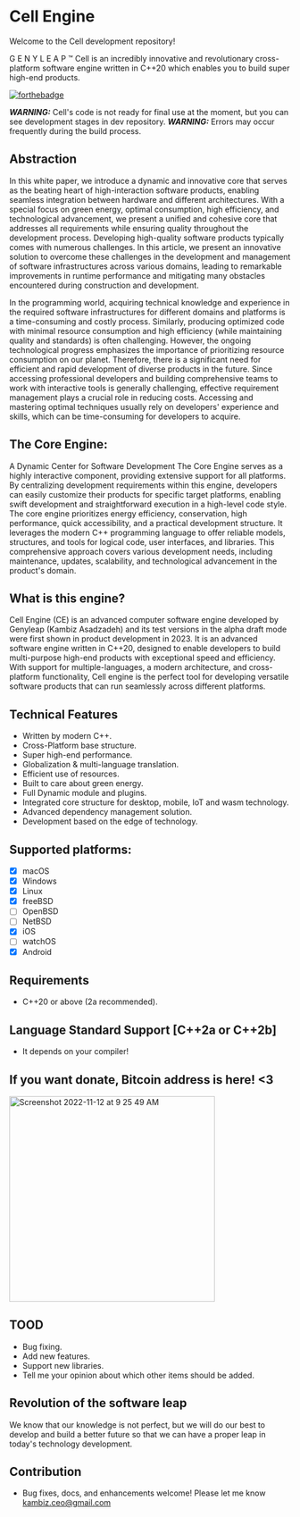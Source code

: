 # Cell Engine
Welcome to the Cell development repository!

G E N Y L E A P ™ Cell is an incredibly innovative and revolutionary cross-platform software engine written in C++20 which enables you to build super high-end products.

[![forthebadge](https://forthebadge.com/images/badges/made-with-c-plus-plus.svg)](https://forthebadge.com)

***WARNING:*** Cell's code is not ready for final use at the moment, but you can see development stages in dev repository.
***WARNING:*** Errors may occur frequently during the build process.

## Abstraction
In this white paper, we introduce a dynamic and innovative core that serves as the beating heart of high-interaction software products, enabling seamless integration between hardware and different architectures. With a special focus on green energy, optimal consumption, high efficiency, and technological advancement, we present a unified and cohesive core that addresses all requirements while ensuring quality throughout the development process. Developing high-quality software products typically comes with numerous challenges. In this article, we present an innovative solution to overcome these challenges in the development and management of software infrastructures across various domains, leading to remarkable improvements in runtime performance and mitigating many obstacles encountered during construction and development.

In the programming world, acquiring technical knowledge and experience in the required software infrastructures for different domains and platforms is a time-consuming and costly process. Similarly, producing optimized code with minimal resource consumption and high efficiency (while maintaining quality and standards) is often challenging. However, the ongoing technological progress emphasizes the importance of prioritizing resource consumption on our planet. Therefore, there is a significant need for efficient and rapid development of diverse products in the future. Since accessing professional developers and building comprehensive teams to work with interactive tools is generally challenging, effective requirement management plays a crucial role in reducing costs. Accessing and mastering optimal techniques usually rely on developers' experience and skills, which can be time-consuming for developers to acquire.

## The Core Engine:
A Dynamic Center for Software Development The Core Engine serves as a highly interactive component, providing extensive support for all platforms. By centralizing development requirements within this engine, developers can easily customize their products for specific target platforms, enabling swift development and straightforward execution in a high-level code style. The core engine prioritizes energy efficiency, conservation, high performance, quick accessibility, and a practical development structure. It leverages the modern C++ programming language to offer reliable models, structures, and tools for logical code, user interfaces, and libraries. This comprehensive approach covers various development needs, including maintenance, updates, scalability, and technological advancement in the product's domain.

## What is this engine?
Cell Engine (CE) is an advanced computer software engine developed by Genyleap (Kambiz Asadzadeh) and its test versions in the alpha draft mode were first shown in product development in 2023. It is an advanced software engine written in C++20, designed to enable developers to build multi-purpose high-end products with exceptional speed and efficiency. With support for multiple-languages, a modern architecture, and cross-platform functionality, Cell engine is the perfect tool for developing versatile software products that can run seamlessly across different platforms.

## Technical Features
- Written by modern C++.
- Cross-Platform base structure.
- Super high-end performance.
- Globalization & multi-language translation.
- Efficient use of resources.
- Built to care about green energy.
- Full Dynamic module and plugins.
- Integrated core structure for desktop, mobile, IoT and wasm technology.
- Advanced dependency management solution.
- Development based on the edge of technology.

## Supported platforms:

- [x] macOS
- [x] Windows
- [x] Linux
- [x] freeBSD
- [ ] OpenBSD
- [ ] NetBSD
- [x] iOS
- [ ] watchOS
- [x] Android

## Requirements
- C++20 or above (2a recommended).

## Language Standard Support [C++2a or C++2b]
- It depends on your compiler!

## If you want donate, Bitcoin address is here! <3
<img width="368" alt="Screenshot 2022-11-12 at 9 25 49 AM" src="https://user-images.githubusercontent.com/4066299/201459675-f3c0d09e-f308-4fa6-9be2-60a4bd81212e.png">

## TOOD
- Bug fixing.
- Add new features.
- Support new libraries.
- Tell me your opinion about which other items should be added.

## Revolution of the software leap
We know that our knowledge is not perfect, but we will do our best to develop and build a better future so that we can have a proper leap in today's technology development.

## Contribution
- Bug fixes, docs, and enhancements welcome! Please let me know kambiz.ceo@gmail.com
